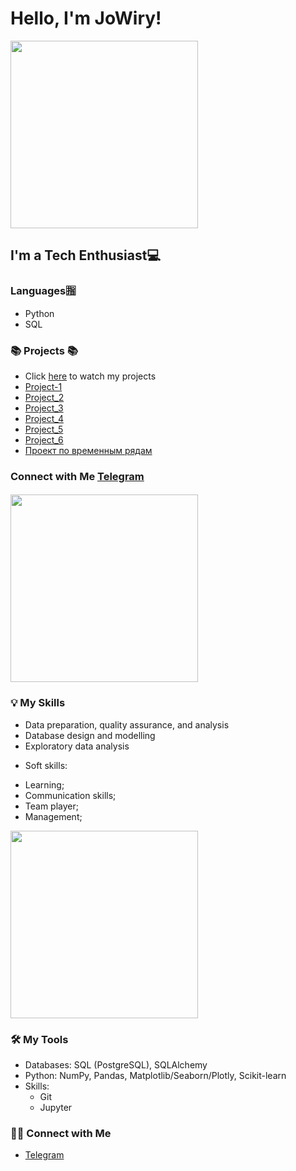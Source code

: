 # Hello, I'm JoWiry! 
<img src=https://user-images.githubusercontent.com/71900299/225784472-f1eb0af5-d847-47a2-8de1-39f5eb509140.gif  width=300px height=300> 

## I'm a Tech Enthusiast💻

### Languages🈯
* Python 
* SQL

### 📚 Projects 📚

* Click [here]() to watch my projects
* [Project-1](https://github.com/JoWiry/Project-1)
* [Project_2](https://github.com/JoWiry/Project_2)
* [Project_3](https://github.com/JoWiry/PROJECT-3_EDA-Feature_Engineering)
* [Project_4](https://github.com/JoWiry/Project_4_ML)
* [Project_5](https://github.com/JoWiry/Project_5)
* [Project_6](https://github.com/JoWiry/Project_6)
* [Проект по временным рядам](https://github.com/JoWiry/Time_Series_project)
### Connect with Me [Telegram](https://t.me/JoWiry)

#### <img src=https://user-images.githubusercontent.com/71900299/228089283-107c633e-a78e-4d95-a7c5-62271a3b9b74.gif width=300px height=300>


### 💡 My Skills

* Data preparation, quality assurance, and analysis
* Database design and modelling
* Exploratory data analysis

- Soft skills:
* Learning;
* Communication skills;
* Team player;
* Management;
<img src=https://user-images.githubusercontent.com/71900299/228087866-61e31f1d-1ac5-4a76-8118-8c4d1e7932fa.gif width=300px height=300>

### 🛠️ My Tools

- Databases: SQL (PostgreSQL), SQLAlchemy
- Python: NumPy, Pandas, Matplotlib/Seaborn/Plotly, Scikit-learn 
- Skills: 
    * Git
    * Jupyter 

### 🙌🏻 Connect with Me

- [Telegram](https://t.me/JoWiry)
